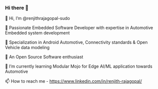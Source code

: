 ### Hi there 👋

👋 Hi, I’m @renjithrajagopal-sudo

🌟 Passionate Embedded Software Developer with expertise in Automotive Embedded system development

🚀 Specialization in Android Automotive, Connectivity standards & Open Vehicle data modeling

🔧 An Open Source Software enthusiast

🌱 I’m currently learning Modular Mojo for Edge AI/ML application towards Automotive

📫 How to reach me - https://www.linkedin.com/in/renjith-rajagopal/
